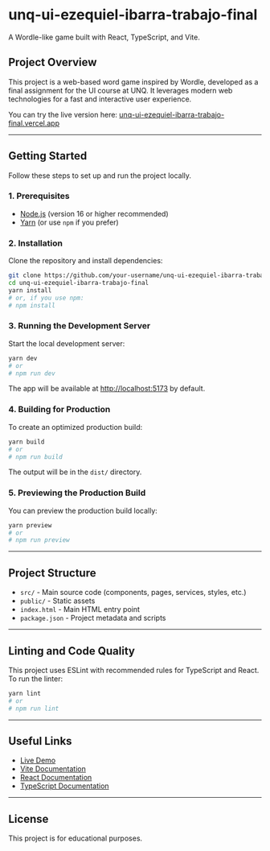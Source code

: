 # unq-ui-ezequiel-ibarra-trabajo-final

A Wordle-like game built with React, TypeScript, and Vite.

## Project Overview

This project is a web-based word game inspired by Wordle, developed as a final assignment for the UI course at UNQ. It leverages modern web technologies for a fast and interactive user experience.

You can try the live version here: [unq-ui-ezequiel-ibarra-trabajo-final.vercel.app](https://unq-ui-ezequiel-ibarra-trabajo-final.vercel.app/)

---

## Getting Started

Follow these steps to set up and run the project locally.

### 1. Prerequisites

- [Node.js](https://nodejs.org/) (version 16 or higher recommended)
- [Yarn](https://yarnpkg.com/) (or use `npm` if you prefer)

### 2. Installation

Clone the repository and install dependencies:

```bash
git clone https://github.com/your-username/unq-ui-ezequiel-ibarra-trabajo-final.git
cd unq-ui-ezequiel-ibarra-trabajo-final
yarn install
# or, if you use npm:
# npm install
```

### 3. Running the Development Server

Start the local development server:

```bash
yarn dev
# or
# npm run dev
```

The app will be available at [http://localhost:5173](http://localhost:5173) by default.

### 4. Building for Production

To create an optimized production build:

```bash
yarn build
# or
# npm run build
```

The output will be in the `dist/` directory.

### 5. Previewing the Production Build

You can preview the production build locally:

```bash
yarn preview
# or
# npm run preview
```

---

## Project Structure

- `src/` - Main source code (components, pages, services, styles, etc.)
- `public/` - Static assets
- `index.html` - Main HTML entry point
- `package.json` - Project metadata and scripts

---

## Linting and Code Quality

This project uses ESLint with recommended rules for TypeScript and React. To run the linter:

```bash
yarn lint
# or
# npm run lint
```

---

## Useful Links

- [Live Demo](https://unq-ui-ezequiel-ibarra-trabajo-final.vercel.app/)
- [Vite Documentation](https://vitejs.dev/)
- [React Documentation](https://react.dev/)
- [TypeScript Documentation](https://www.typescriptlang.org/)

---

## License

This project is for educational purposes.
